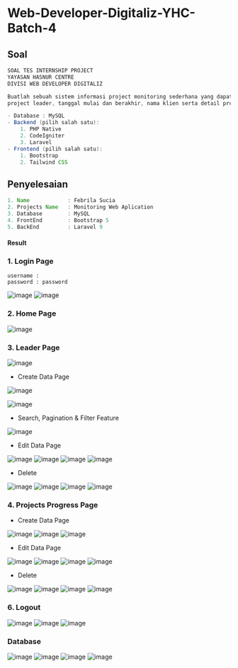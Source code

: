 # Web-Developer-Digitaliz-YHC-Batch-4

## Soal

```java
SOAL TES INTERNSHIP PROJECT
YAYASAN HASNUR CENTRE
DIVISI WEB DEVELOPER DIGITALIZ

Buatlah sebuah sistem informasi project monitoring sederhana yang dapat melakukan pengelolaan data seperti judul,
project leader, tanggal mulai dan berakhir, nama klien serta detail progress . Dengan ketentuan sebagai berikut.

- Database : MySQL
- Backend (pilih salah satu):
    1. PHP Native
    2. CodeIgniter
    3. Laravel
- Frontend (pilih salah satu):
    1. Bootstrap
    2. Tailwind CSS
```

## Penyelesaian

```java
1. Name            : Febrila Sucia
2. Projects Name   : Monitoring Web Aplication
3. Database        : MySQL
4. FrontEnd        : Bootstrap 5
5. BackEnd         : Laravel 9
```

#### Result

### 1. Login Page

```
username :
password : password
```

![image](https://user-images.githubusercontent.com/82355658/211245097-252a680b-587e-416d-8018-a9a55659723f.png)
![image](https://user-images.githubusercontent.com/82355658/211245101-29dc00ff-dc49-43c0-8541-e65daf2d47e4.png)

### 2. Home Page

![image](https://user-images.githubusercontent.com/82355658/211246158-da9bc740-6252-4874-8245-5b37c1a8dc32.png)

### 3. Leader Page

![image](https://user-images.githubusercontent.com/82355658/211246516-13d7ee2a-0c3e-4698-8da8-51e72e1a51a1.png)

-   Create Data Page

![image](https://user-images.githubusercontent.com/82355658/211246520-29855f39-234c-4347-86fd-ebac364bc16c.png)

![image](https://user-images.githubusercontent.com/82355658/211246554-14cee520-6561-4be1-9a53-d63c77a91dc5.png)

-   Search, Pagination & Filter Feature

![image](https://user-images.githubusercontent.com/82355658/211246604-a8b4e02b-c478-4c87-8b47-ba6bf1212a5c.png)

-   Edit Data Page

![image](https://user-images.githubusercontent.com/82355658/211246704-b0c0294f-7ecf-46d5-8731-8fa0966a4165.png)
![image](https://user-images.githubusercontent.com/82355658/211246706-eedf1832-69a2-4946-844c-ce9ac79b0f82.png)
![image](https://user-images.githubusercontent.com/82355658/211246710-5692be67-dfbb-4c1e-9bc4-d64f399ab7f1.png)
![image](https://user-images.githubusercontent.com/82355658/211246717-001a5c48-2a0c-459d-8840-ea3d188c0f6a.png)

-   Delete

![image](https://user-images.githubusercontent.com/82355658/211246847-78274af6-578d-4723-bae6-ee89bd5846e7.png)
![image](https://user-images.githubusercontent.com/82355658/211246849-29991d2f-b44f-4eb0-afe1-3405a08c36e0.png)
![image](https://user-images.githubusercontent.com/82355658/211246851-19205f98-cc65-44f6-97f4-d9a9b74ea66f.png)
![image](https://user-images.githubusercontent.com/82355658/211246855-395ad587-cdfe-4bda-b19c-6631d58923df.png)

### 4. Projects Progress Page

-   Create Data Page

![image](https://user-images.githubusercontent.com/82355658/211246991-c631b61a-5a8e-488a-8748-97284671f31e.png)
![image](https://user-images.githubusercontent.com/82355658/211246994-eb896ee2-c8c5-40f9-a401-6fc86a0813a3.png)
![image](https://user-images.githubusercontent.com/82355658/211247000-2b0c94c6-7801-4d2e-8955-6ce6c193d981.png)

-   Edit Data Page

![image](https://user-images.githubusercontent.com/82355658/211247064-8f085641-185d-4bf2-bd0c-ade590ed5a88.png)
![image](https://user-images.githubusercontent.com/82355658/211247069-6c5efa9d-4cf0-4790-b659-56eedaaec304.png)
![image](https://user-images.githubusercontent.com/82355658/211247073-4388652b-2432-4d1f-a55a-9773e7d7c4bb.png)
![image](https://user-images.githubusercontent.com/82355658/211247077-066143cc-cccf-4c39-bf0a-f1953ec7b9c1.png)

-   Delete

![image](https://user-images.githubusercontent.com/82355658/211247084-0b6b67cb-eccb-4ce8-86e8-db4b9e51597d.png)
![image](https://user-images.githubusercontent.com/82355658/211247140-cf0662db-9731-4bab-aeed-e174c89859ac.png)
![image](https://user-images.githubusercontent.com/82355658/211247146-677e7163-2374-4788-98ca-d33be6757119.png)
![image](https://user-images.githubusercontent.com/82355658/211247149-9146d8e9-5a9b-4376-ba19-3e3b818065af.png)

### 6. Logout

![image](https://user-images.githubusercontent.com/82355658/211247189-093b5763-f98c-45f6-9c52-5a48fb366775.png)
![image](https://user-images.githubusercontent.com/82355658/211247182-31f5ea0d-4d76-4592-8692-7dfe4eaa86bf.png)
![image](https://user-images.githubusercontent.com/82355658/211247210-78a7c764-7200-4cb6-b811-7395f8bdf86b.png)

### Database

![image](https://user-images.githubusercontent.com/82355658/211296537-1ff04f6a-2b95-4de7-8999-7f087b0d78d9.png)
![image](https://user-images.githubusercontent.com/82355658/211296507-9f71acd2-41de-49a4-836b-b7db7a516166.png)
![image](https://user-images.githubusercontent.com/82355658/211296513-f860a9f6-532a-4f8b-8715-039f6f94b36d.png)
![image](https://user-images.githubusercontent.com/82355658/211296524-d1c6013b-ac99-44f2-961b-059d224670e2.png)


